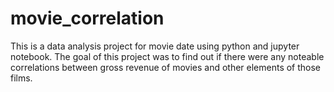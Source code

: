 # movie_correlation
This is a data analysis project for movie date using python and jupyter notebook.
The goal of this project was to find out if there were any noteable correlations between gross revenue of movies and other elements of those films.
